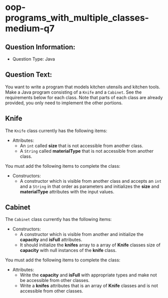 # oop-programs_with_multiple_classes-medium-q7

## Question Information:

- Question Type: Java

## Question Text:

You want to write a program that models kitchen utensils and kitchen tools. Make a Java program
consisting of a `Knife` and a `Cabinet`. See the requirements below for each class. Note that parts of each class are
already provided, you only need to implement the other portions.

## Knife

The `Knife` class currently has the following items:

- Attributes:
    - An `int` called **size** that is not accessible from another class.
    - A `String` called **materialType** that is not accessible from another class.

You must add the following items to complete the class:

- Constructors:
    - A constructor which is visible from another class and accepts an `int` and a `String` in that order as parameters
      and initializes the **size** and **materialType** attributes with the input values.

## Cabinet

The `Cabinet` class currently has the following items:

- Constructors:
    - A constructor which is visible from another and initialize the **capacity** and **isFull** attributes.
    - It should initialize the **knifes** array to a array of **Knife** classes size of **capacity** with null instances
      of the **knife** class.

You must add the following items to complete the class:

- Attributes:
    - Write the **capacity** and **isFull** with appropriate types and make not be accessible from other classes.
    - Write a **knifes** attributes that is an array of **Knife** classes and is not accessible from other classes.
